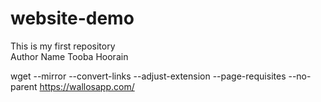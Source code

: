 # website-demo
This is my first repository
<br>
Author Name Tooba Hoorain



wget --mirror --convert-links --adjust-extension --page-requisites --no-parent https://wallosapp.com/
